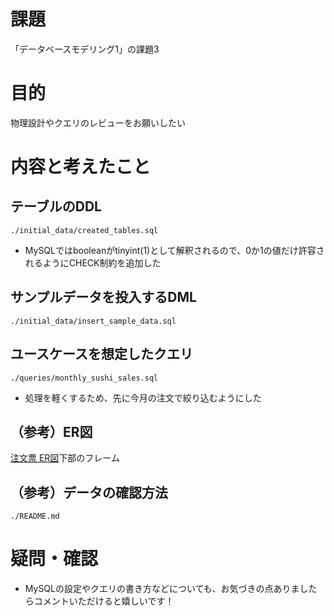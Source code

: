# 課題
「データベースモデリング1」の課題3

# 目的
物理設計やクエリのレビューをお願いしたい

# 内容と考えたこと
## テーブルのDDL
```./initial_data/created_tables.sql```
- MySQLではbooleanがtinyint(1)として解釈されるので、0か1の値だけ許容されるようにCHECK制約を追加した

## サンプルデータを投入するDML
```./initial_data/insert_sample_data.sql```

## ユースケースを想定したクエリ
```./queries/monthly_sushi_sales.sql```
- 処理を軽くするため、先に今月の注文で絞り込むようにした

## （参考）ER図
[注文票 ER図](https://miro.com/app/board/uXjVLyG5gQE=/?share_link_id=416247123414)下部のフレーム

## （参考）データの確認方法
```./README.md```

# 疑問・確認
- MySQLの設定やクエリの書き方などについても、お気づきの点ありましたらコメントいただけると嬉しいです！